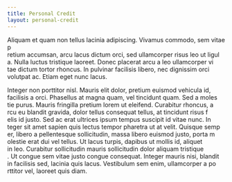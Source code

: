 ```yaml
---
title: Personal Credit
layout: personal-credit
---
```


Aliquam et quam non tellus lacinia adipiscing. Vivamus commodo, sem vitae p\
retium accumsan, arcu lacus dictum orci, sed ullamcorper risus leo ut ligul\
a. Nulla luctus tristique laoreet. Donec placerat arcu a leo ullamcorper vi\
tae dictum tortor rhoncus. In pulvinar facilisis libero, nec dignissim orci\
 volutpat ac. Etiam eget nunc lacus.

Integer non porttitor nisl. Mauris elit dolor, pretium euismod vehicula id,\
 facilisis a orci. Phasellus at magna quam, vel tincidunt quam. Sed a moles\
tie purus. Mauris fringilla pretium lorem ut eleifend. Curabitur rhoncus, a\
rcu eu blandit gravida, dolor tellus consequat tellus, at tincidunt risus f\
elis id justo. Sed ac erat ultrices ipsum tempus suscipit id vitae nunc. In\
teger sit amet sapien quis lectus tempor pharetra ut at velit. Quisque semp\
er, libero a pellentesque sollicitudin, massa libero euismod justo, porta m\
olestie erat dui vel tellus. Ut lacus turpis, dapibus ut mollis id, aliquet\
 in leo. Curabitur sollicitudin mauris sollicitudin dolor aliquam tristique\
. Ut congue sem vitae justo congue consequat. Integer mauris nisi, blandit \
in facilisis sed, lacinia quis lacus. Vestibulum sem enim, ullamcorper a po\
rttitor vel, laoreet quis diam.